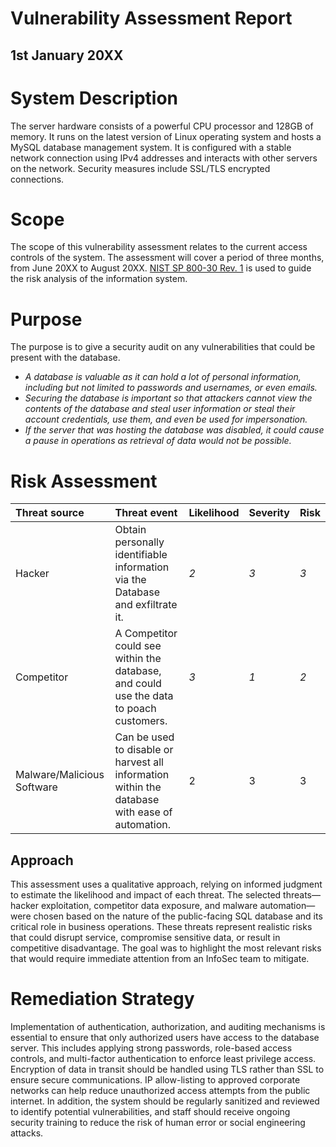 # **Vulnerability Assessment Report**

## **1st January 20XX**

# **System Description**

The server hardware consists of a powerful CPU processor and 128GB of memory. It runs on the latest version of Linux operating system and hosts a MySQL database management system. It is configured with a stable network connection using IPv4 addresses and interacts with other servers on the network. Security measures include SSL/TLS encrypted connections.

# **Scope**

The scope of this vulnerability assessment relates to the current access controls of the system. The assessment will cover a period of three months, from June 20XX to August 20XX. [NIST SP 800-30 Rev. 1](https://docs.google.com/document/d/1pRpdpQMEWskxSkwqEMv8W7A7x8GXQlcn0hEcDzWet3Y/template/preview?usp=sharing&resourcekey=0-3GRRWAd8HryVgof-Jc33yA) is used to guide the risk analysis of the information system.

# **Purpose**

The purpose is to give a security audit on any vulnerabilities that could be present with the database.

* *A database is valuable as it can hold a lot of personal information, including but not limited to passwords and usernames, or even emails.*  
* *Securing the database is important so that attackers cannot view the contents of the database and steal user information or steal their account credentials, use them, and even be used for impersonation.*  
* *If the server that was hosting the database was disabled, it could cause a pause in operations as retrieval of data would not be possible.*

# **Risk Assessment**

| Threat source | Threat event | Likelihood | Severity | Risk |
| :---- | :---- | :---- | :---- | :---- |
| Hacker | Obtain personally identifiable information via the Database and exfiltrate it. | *2* | *3* | *3* |
| Competitor | A Competitor could see within the database, and could use the data to poach customers.| *3* | *1* | *2* |
| Malware/Malicious Software | Can be used to disable or harvest all information within the database with ease of automation. | 2 | 3 | 3 |

<!-- (My Original) The likelihood of a threat is very likely, and securing the database with an InfoSec team is recommended. -->
<!-- (Updated & Refined with ChatGPT) -->
## **Approach**

This assessment uses a qualitative approach, relying on informed judgment to estimate the likelihood and impact of each threat. The selected threats—hacker exploitation, competitor data exposure, and malware automation—were chosen based on the nature of the public-facing SQL database and its critical role in business operations. These threats represent realistic risks that could disrupt service, compromise sensitive data, or result in competitive disadvantage. The goal was to highlight the most relevant risks that would require immediate attention from an InfoSec team to mitigate.





# **Remediation Strategy**

<!-- (Original) Implementation of authentication, authorization, and auditing mechanisms to ensure that only authorized users access the database server. This includes using strong passwords, role-based access controls, and multi-factor authentication to limit user privileges. Encryption of data in motion using TLS instead of SSL. IP allow-listing to corporate offices to prevent random users from the internet from connecting to the database. -->

<!-- (Updated & Refined with ChatGPT) --> 
Implementation of authentication, authorization, and auditing mechanisms is essential to ensure that only authorized users have access to the database server. This includes applying strong passwords, role-based access controls, and multi-factor authentication to enforce least privilege access. Encryption of data in transit should be handled using TLS rather than SSL to ensure secure communications. IP allow-listing to approved corporate networks can help reduce unauthorized access attempts from the public internet. In addition, the system should be regularly sanitized and reviewed to identify potential vulnerabilities, and staff should receive ongoing security training to reduce the risk of human error or social engineering attacks.

